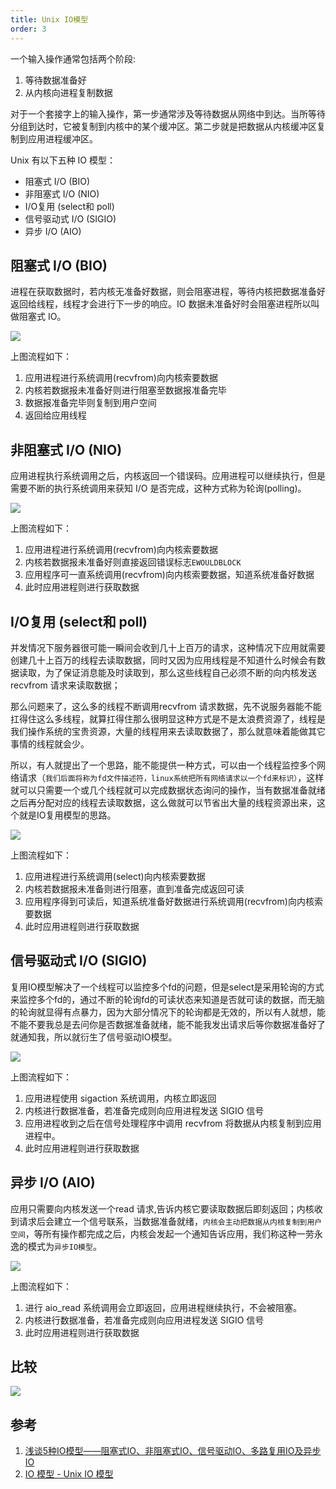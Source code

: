 ```yaml
---
title: Unix IO模型
order: 3
---
```


一个输入操作通常包括两个阶段:

1. 等待数据准备好
2. 从内核向进程复制数据

对于一个套接字上的输入操作，第一步通常涉及等待数据从网络中到达。当所等待分组到达时，它被复制到内核中的某个缓冲区。第二步就是把数据从内核缓冲区复制到应用进程缓冲区。

Unix 有以下五种 IO 模型：

- 阻塞式 I/O (BIO)
- 非阻塞式 I/O (NIO)
- I/O复用 (select和 poll)
- 信号驱动式 I/O (SIGIO)
- 异步 I/O (AIO)

## 阻塞式 I/O (BIO)

进程在获取数据时，若内核无准备好数据，则会阻塞进程，等待内核把数据准备好返回给线程，线程才会进行下一步的响应。IO 数据未准备好时会阻塞进程所以叫做阻塞式 IO。

![](https://zhangjiahao-blog.oss-cn-beijing.aliyuncs.com/picgo/202305150957412.png#id=qqDbE&originHeight=316&originWidth=611&originalType=binary&ratio=1&rotation=0&showTitle=false&status=done&style=none&title=)

上图流程如下：

1. 应用进程进行系统调用(recvfrom)向内核索要数据
2. 内核若数据报未准备好则进行阻塞至数据报准备完毕
3. 数据报准备完毕则复制到用户空间
4. 返回给应用线程

## 非阻塞式 I/O (NIO)

应用进程执行系统调用之后，内核返回一个错误码。应用进程可以继续执行，但是需要不断的执行系统调用来获知 I/O 是否完成，这种方式称为轮询(polling)。

![](https://zhangjiahao-blog.oss-cn-beijing.aliyuncs.com/picgo/202305151029704.png#id=xhQMe&originHeight=408&originWidth=707&originalType=binary&ratio=1&rotation=0&showTitle=false&status=done&style=none&title=)

上图流程如下：

1. 应用进程进行系统调用(recvfrom)向内核索要数据
2. 内核若数据报未准备好则直接返回错误标志`EWOULDBLOCK`
3. 应用程序可一直系统调用(recvfrom)向内核索要数据，知道系统准备好数据
4. 此时应用进程则进行获取数据

## I/O复用 (select和 poll)

并发情况下服务器很可能一瞬间会收到几十上百万的请求，这种情况下应用就需要创建几十上百万的线程去读取数据，同时又因为应用线程是不知道什么时候会有数据读取，为了保证消息能及时读取到，那么这些线程自己必须不断的向内核发送recvfrom 请求来读取数据；

那么问题来了，这么多的线程不断调用recvfrom 请求数据，先不说服务器能不能扛得住这么多线程，就算扛得住那么很明显这种方式是不是太浪费资源了，线程是我们操作系统的宝贵资源，大量的线程用来去读取数据了，那么就意味着能做其它事情的线程就会少。

所以，有人就提出了一个思路，能不能提供一种方式，可以由一个线程监控多个网络请求（`我们后面将称为fd文件描述符，linux系统把所有网络请求以一个fd来标识）`，这样就可以只需要一个或几个线程就可以完成数据状态询问的操作，当有数据准备就绪之后再分配对应的线程去读取数据，这么做就可以节省出大量的线程资源出来，这个就是IO复用模型的思路。

![](https://zhangjiahao-blog.oss-cn-beijing.aliyuncs.com/picgo/202305151046526.png#id=EQy8n&originHeight=523&originWidth=815&originalType=binary&ratio=1&rotation=0&showTitle=false&status=done&style=none&title=)

上图流程如下：

1. 应用进程进行系统调用(select)向内核索要数据
2. 内核若数据报未准备则进行阻塞，直到准备完成返回可读
3. 应用程序得到可读后，知道系统准备好数据进行系统调用(recvfrom)向内核索要数据
4. 此时应用进程则进行获取数据

## 信号驱动式 I/O (SIGIO)

复用IO模型解决了一个线程可以监控多个fd的问题，但是select是采用轮询的方式来监控多个fd的，通过不断的轮询fd的可读状态来知道是否就可读的数据，而无脑的轮询就显得有点暴力，因为大部分情况下的轮询都是无效的，所以有人就想，能不能不要我总是去问你是否数据准备就绪，能不能我发出请求后等你数据准备好了就通知我，所以就衍生了信号驱动IO模型。

![](https://zhangjiahao-blog.oss-cn-beijing.aliyuncs.com/picgo/202305151049015.png#id=qTtlP&originHeight=406&originWidth=728&originalType=binary&ratio=1&rotation=0&showTitle=false&status=done&style=none&title=)

上图流程如下：

1. 应用进程使用 sigaction 系统调用，内核立即返回
2. 内核进行数据准备，若准备完成则向应用进程发送 SIGIO 信号
3. 应用进程收到之后在信号处理程序中调用 recvfrom 将数据从内核复制到应用进程中。
4. 此时应用进程则进行获取数据

## 异步 I/O (AIO)

应用只需要向内核发送一个read 请求,告诉内核它要读取数据后即刻返回；内核收到请求后会建立一个信号联系，当数据准备就绪，`内核会主动把数据从内核复制到用户空间`，等所有操作都完成之后，内核会发起一个通知告诉应用，我们称这种一劳永逸的模式为`异步IO模型`。

![](https://zhangjiahao-blog.oss-cn-beijing.aliyuncs.com/picgo/202305151108025.png#id=YMAus&originHeight=407&originWidth=718&originalType=binary&ratio=1&rotation=0&showTitle=false&status=done&style=none&title=)

上图流程如下：

1. 进行 aio_read 系统调用会立即返回，应用进程继续执行，不会被阻塞。
2. 内核进行数据准备，若准备完成则向应用进程发送 SIGIO 信号
3. 此时应用进程则进行获取数据

## 比较

![](https://zhangjiahao-blog.oss-cn-beijing.aliyuncs.com/picgo/202305151130177.png#id=heLee&originHeight=427&originWidth=761&originalType=binary&ratio=1&rotation=0&showTitle=false&status=done&style=none&title=)

## 参考

1. [浅谈5种IO模型——阻塞式IO、非阻塞式IO、信号驱动IO、多路复用IO及异步IO](https://blog.csdn.net/JMW1407/article/details/107899340)
2. [IO 模型 - Unix IO 模型](3a2bbe3fc36fb8302e70a66d337e8fb2)
